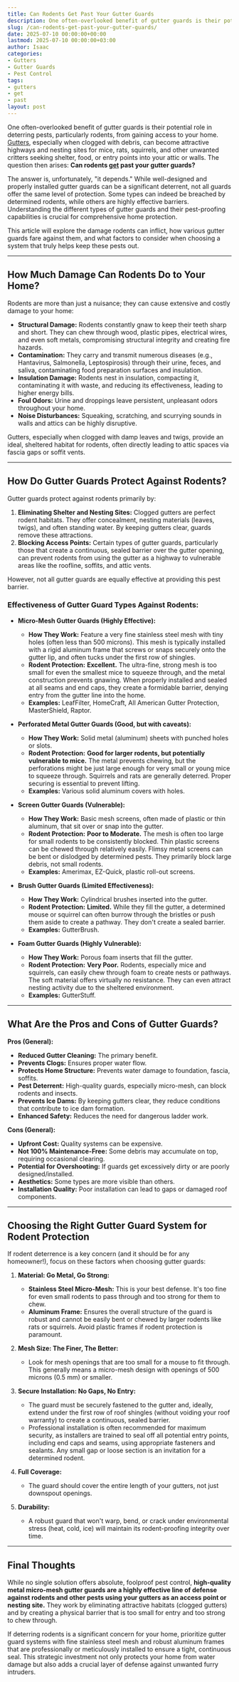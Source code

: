 ```yaml
---
title: Can Rodents Get Past Your Gutter Guards
description: One often-overlooked benefit of gutter guards is their potential role in deterring pests, particularly rodents, from gaining access to your home.
slug: /can-rodents-get-past-your-gutter-guards/
date: 2025-07-10 00:00:00+00:00
lastmod: 2025-07-10 00:00:00+03:00
author: Isaac
categories:
- Gutters
- Gutter Guards
- Pest Control
tags:
- gutters
- get
- past
layout: post
---
```

One often-overlooked benefit of gutter guards is their potential role in deterring pests, particularly rodents, from gaining access to your home. [Gutters](https://pestpolicy.com/5-signs-you-need-new-gutters/), especially when clogged with debris, can become attractive highways and nesting sites for mice, rats, squirrels, and other unwanted critters seeking shelter, food, or entry points into your attic or walls. The question then arises: **Can rodents [get](https://pestpolicy.com/can-cats-get-fleas-in-the-winter/) past your gutter guards?**

The answer is, unfortunately, "it depends." While well-designed and properly installed gutter guards can be a significant deterrent, not all guards offer the same level of protection. Some types can indeed be breached by determined rodents, while others are highly effective barriers. Understanding the different types of gutter guards and their pest-proofing capabilities is crucial for comprehensive home protection.

This article will explore the damage rodents can inflict, how various gutter guards fare against them, and what factors to consider when choosing a system that truly helps keep these pests out.

---

## How Much Damage Can Rodents Do to Your Home?

Rodents are more than just a nuisance; they can cause extensive and costly damage to your home:

* **Structural Damage:** Rodents constantly gnaw to keep their teeth sharp and short. They can chew through wood, plastic pipes, electrical wires, and even soft metals, compromising structural integrity and creating fire hazards.
* **Contamination:** They carry and transmit numerous diseases (e.g., Hantavirus, Salmonella, Leptospirosis) through their urine, feces, and saliva, contaminating food preparation surfaces and insulation.
* **Insulation Damage:** Rodents nest in insulation, compacting it, contaminating it with waste, and reducing its effectiveness, leading to higher energy bills.
* **Foul Odors:** Urine and droppings leave persistent, unpleasant odors throughout your home.
* **Noise Disturbances:** Squeaking, scratching, and scurrying sounds in walls and attics can be highly disruptive.

Gutters, especially when clogged with damp leaves and twigs, provide an ideal, sheltered habitat for rodents, often directly leading to attic spaces via fascia gaps or soffit vents.

---

## How Do Gutter Guards Protect Against Rodents?

Gutter guards protect against rodents primarily by:

1.  **Eliminating Shelter and Nesting Sites:** Clogged gutters are perfect rodent habitats. They offer concealment, nesting materials (leaves, twigs), and often standing water. By keeping gutters clear, guards remove these attractions.
2.  **Blocking Access Points:** Certain types of gutter guards, particularly those that create a continuous, sealed barrier over the gutter opening, can prevent rodents from using the gutter as a highway to vulnerable areas like the roofline, soffits, and attic vents.

However, not all gutter guards are equally effective at providing this pest barrier.

### Effectiveness of Gutter Guard Types Against Rodents:

* **Micro-Mesh Gutter Guards (Highly Effective):**
    * **How They Work:** Feature a very fine stainless steel mesh with tiny holes (often less than 500 microns). This mesh is typically installed with a rigid aluminum frame that screws or snaps securely onto the gutter lip, and often tucks under the first row of shingles.
    * **Rodent Protection:** **Excellent.** The ultra-fine, strong mesh is too small for even the smallest mice to squeeze through, and the metal construction prevents gnawing. When properly installed and sealed at all seams and end caps, they create a formidable barrier, denying entry from the gutter line into the home.
    * **Examples:** LeafFilter, HomeCraft, All American Gutter Protection, MasterShield, Raptor.

* **Perforated Metal Gutter Guards (Good, but with caveats):**
    * **How They Work:** Solid metal (aluminum) sheets with punched holes or slots.
    * **Rodent Protection:** **Good for larger rodents, but potentially vulnerable to mice.** The metal prevents chewing, but the perforations might be just large enough for very small or young mice to squeeze through. Squirrels and rats are generally deterred. Proper securing is essential to prevent lifting.
    * **Examples:** Various solid aluminum covers with holes.

* **Screen Gutter Guards (Vulnerable):**
    * **How They Work:** Basic mesh screens, often made of plastic or thin aluminum, that sit over or snap into the gutter.
    * **Rodent Protection:** **Poor to Moderate.** The mesh is often too large for small rodents to be consistently blocked. Thin plastic screens can be chewed through relatively easily. Flimsy metal screens can be bent or dislodged by determined pests. They primarily block large debris, not small rodents.
    * **Examples:** Amerimax, EZ-Quick, plastic roll-out screens.

* **Brush Gutter Guards (Limited Effectiveness):**
    * **How They Work:** Cylindrical brushes inserted into the gutter.
    * **Rodent Protection:** **Limited.** While they fill the gutter, a determined mouse or squirrel can often burrow through the bristles or push them aside to create a pathway. They don't create a sealed barrier.
    * **Examples:** GutterBrush.

* **Foam Gutter Guards (Highly Vulnerable):**
    * **How They Work:** Porous foam inserts that fill the gutter.
    * **Rodent Protection:** **Very Poor.** Rodents, especially mice and squirrels, can easily chew through foam to create nests or pathways. The soft material offers virtually no resistance. They can even attract nesting activity due to the sheltered environment.
    * **Examples:** GutterStuff.

---

## What Are the Pros and Cons of Gutter Guards?

**Pros (General):**

* **Reduced Gutter Cleaning:** The primary benefit.
* **Prevents Clogs:** Ensures proper water flow.
* **Protects Home Structure:** Prevents water damage to foundation, fascia, soffits.
* **Pest Deterrent:** High-quality guards, especially micro-mesh, can block rodents and insects.
* **Prevents Ice Dams:** By keeping gutters clear, they reduce conditions that contribute to ice dam formation.
* **Enhanced Safety:** Reduces the need for dangerous ladder work.

**Cons (General):**

* **Upfront Cost:** Quality systems can be expensive.
* **Not 100% Maintenance-Free:** Some debris may accumulate on top, requiring occasional clearing.
* **Potential for Overshooting:** If guards get excessively dirty or are poorly designed/installed.
* **Aesthetics:** Some types are more visible than others.
* **Installation Quality:** Poor installation can lead to gaps or damaged roof components.

---

## Choosing the Right Gutter Guard System for Rodent Protection

If rodent deterrence is a key concern (and it should be for any homeowner!), focus on these factors when choosing gutter guards:

1.  **Material: Go Metal, Go Strong:**
    * **Stainless Steel Micro-Mesh:** This is your best defense. It's too fine for even small rodents to pass through and too strong for them to chew.
    * **Aluminum Frame:** Ensures the overall structure of the guard is robust and cannot be easily bent or chewed by larger rodents like rats or squirrels. Avoid plastic frames if rodent protection is paramount.

2.  **Mesh Size: The Finer, The Better:**
    * Look for mesh openings that are too small for a mouse to fit through. This generally means a micro-mesh design with openings of 500 microns (0.5 mm) or smaller.

3.  **Secure Installation: No Gaps, No Entry:**
    * The guard must be securely fastened to the gutter and, ideally, extend under the first row of roof shingles (without voiding your roof warranty) to create a continuous, sealed barrier.
    * Professional installation is often recommended for maximum security, as installers are trained to seal off all potential entry points, including end caps and seams, using appropriate fasteners and sealants. Any small gap or loose section is an invitation for a determined rodent.

4.  **Full Coverage:**
    * The guard should cover the entire length of your gutters, not just downspout openings.

5.  **Durability:**
    * A robust guard that won't warp, bend, or crack under environmental stress (heat, cold, ice) will maintain its rodent-proofing integrity over time.

---

## Final Thoughts

While no single solution offers absolute, foolproof pest control, **high-quality metal micro-mesh gutter guards are a highly effective line of defense against rodents and other pests using your gutters as an access point or nesting site.** They work by eliminating attractive habitats (clogged gutters) and by creating a physical barrier that is too small for entry and too strong to chew through.

If deterring rodents is a significant concern for your home, prioritize gutter guard systems with fine stainless steel mesh and robust aluminum frames that are professionally or meticulously installed to ensure a tight, continuous seal. This strategic investment not only protects your home from water damage but also adds a crucial layer of defense against unwanted furry intruders.
